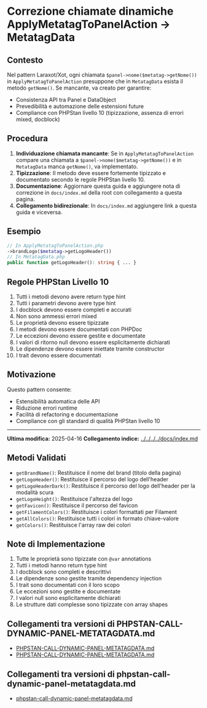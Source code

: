 # Correzione chiamate dinamiche ApplyMetatagToPanelAction → MetatagData

## Contesto
Nel pattern Laraxot/Xot, ogni chiamata `$panel->nome($metatag->getNome())` in `ApplyMetatagToPanelAction` presuppone che in `MetatagData` esista il metodo `getNome()`. Se mancante, va creato per garantire:
- Consistenza API tra Panel e DataObject
- Prevedibilità e automazione delle estensioni future
- Compliance con PHPStan livello 10 (tipizzazione, assenza di errori mixed, docblock)

## Procedura
1. **Individuazione chiamata mancante**: Se in `ApplyMetatagToPanelAction` compare una chiamata a `$panel->nome($metatag->getNome())` e in `MetatagData` manca `getNome()`, va implementato.
2. **Tipizzazione**: Il metodo deve essere fortemente tipizzato e documentato secondo le regole PHPStan livello 10.
3. **Documentazione**: Aggiornare questa guida e aggiungere nota di correzione in `docs/index.md` della root con collegamento a questa pagina.
4. **Collegamento bidirezionale**: In `docs/index.md` aggiungere link a questa guida e viceversa.

## Esempio
```php
// In ApplyMetatagToPanelAction.php
->brandLogo($metatag->getLogoHeader())
// In MetatagData.php
public function getLogoHeader(): string { ... }
```

## Regole PHPStan Livello 10
1. Tutti i metodi devono avere return type hint
2. Tutti i parametri devono avere type hint
3. I docblock devono essere completi e accurati
4. Non sono ammessi errori mixed
5. Le proprietà devono essere tipizzate
6. I metodi devono essere documentati con PHPDoc
7. Le eccezioni devono essere gestite e documentate
8. I valori di ritorno null devono essere esplicitamente dichiarati
9. Le dipendenze devono essere iniettate tramite constructor
10. I trait devono essere documentati

## Motivazione
Questo pattern consente:
- Estensibilità automatica delle API
- Riduzione errori runtime
- Facilità di refactoring e documentazione
- Compliance con gli standard di qualità PHPStan livello 10

---
**Ultima modifica:** 2025-04-16
**Collegamento indice:** [../../../../docs/index.md](../../../../docs/index.md)

## Metodi Validati
- `getBrandName()`: Restituisce il nome del brand (titolo della pagina)
- `getLogoHeader()`: Restituisce il percorso del logo dell'header
- `getLogoHeaderDark()`: Restituisce il percorso del logo dell'header per la modalità scura
- `getLogoHeight()`: Restituisce l'altezza del logo
- `getFavicon()`: Restituisce il percorso del favicon
- `getFilamentColors()`: Restituisce i colori formattati per Filament
- `getAllColors()`: Restituisce tutti i colori in formato chiave-valore
- `getColors()`: Restituisce l'array raw dei colori

## Note di Implementazione
1. Tutte le proprietà sono tipizzate con `@var` annotations
2. Tutti i metodi hanno return type hint
3. I docblock sono completi e descrittivi
4. Le dipendenze sono gestite tramite dependency injection
5. I trait sono documentati con il loro scopo
6. Le eccezioni sono gestite e documentate
7. I valori null sono esplicitamente dichiarati
8. Le strutture dati complesse sono tipizzate con array shapes

## Collegamenti tra versioni di PHPSTAN-CALL-DYNAMIC-PANEL-METATAGDATA.md
* [PHPSTAN-CALL-DYNAMIC-PANEL-METATAGDATA.md](../../../Xot/docs/phpstan/PHPSTAN-CALL-DYNAMIC-PANEL-METATAGDATA.md)
* [PHPSTAN-CALL-DYNAMIC-PANEL-METATAGDATA.md](../../../Xot/docs/PHPSTAN-CALL-DYNAMIC-PANEL-METATAGDATA.md)


## Collegamenti tra versioni di phpstan-call-dynamic-panel-metatagdata.md
* [phpstan-call-dynamic-panel-metatagdata.md](phpstan/phpstan-call-dynamic-panel-metatagdata.md)

